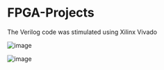 # FPGA-Projects
The Verilog code was stimulated using Xilinx Vivado

![image](https://user-images.githubusercontent.com/71482618/221395695-dc4f7b49-6550-4110-a938-030d412413c3.png)





![image](https://user-images.githubusercontent.com/71482618/221395653-21f3500d-9d70-4bf6-aeb5-63cf686454ea.png)

